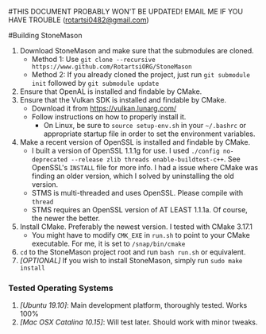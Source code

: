 
[comment]: # (This is a markdown document, but can still be read in plaintext.
              If you're seeing this, then you're reading the plaintext version.)


#THIS DOCUMENT PROBABLY WON'T BE UPDATED! EMAIL ME IF YOU HAVE TROUBLE (rotartsi0482@gmail.com)

#Building StoneMason
1. Download StoneMason and make sure that the submodules are cloned.
    - Method 1: Use `git clone --recursive https://www.github.com/RotartsiORG/StoneMason`
    - Method 2: If you already cloned the project, just run `git submodule init` followed by `git submodule update`
2. Ensure that OpenAL is installed and findable by CMake.
3. Ensure that the Vulkan SDK is installed and findable by CMake.
    - Download it from https://vulkan.lunarg.com/
    - Follow instructions on how to properly install it. 
        - On Linux, be sure to `source setup-env.sh` in your `~/.bashrc`
          or appropriate startup file in order to set the environment variables. 
4. Make a recent version of OpenSSL is installed and findable by CMake. 
    - I built a version of OpenSSL 1.1.1g for use. I used 
    `./config no-deprecated --release zlib threads enable-buildtest-c++`. See OpenSSL's `INSTALL` file for more info.
      I had a issue where CMake was finding an older version,
      which I solved by uninstalling the old version.
     - STMS is multi-threaded and uses OpenSSL. Please compile with `thread`
     - STMS requires an OpenSSL version of AT LEAST 1.1.1a. Of course, the newer the better.
5.  Install CMake. Preferably the newest version. I tested with CMake 3.17.1
    - You might have to modify `CMK_EXE` in `run.sh` to point to your CMake executable.
      For me, it is set to `/snap/bin/cmake`
5. `cd` to the StoneMason project root and run `bash run.sh` or equivalent.
6. _\[OPTIONAL\]_ If you wish to install StoneMason, simply run `sudo make install`



### Tested Operating Systems
1. *\[Ubuntu 19.10\]*: Main development platform, thoroughly tested. Works 100%
2. *\[Mac OSX Catalina 10.15\]*: Will test later. Should work with minor tweaks.
